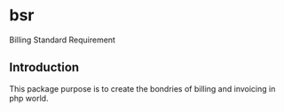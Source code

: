 # bsr
Billing Standard Requirement


## Introduction
This package purpose is to create the bondries of billing and invoicing in php world.
